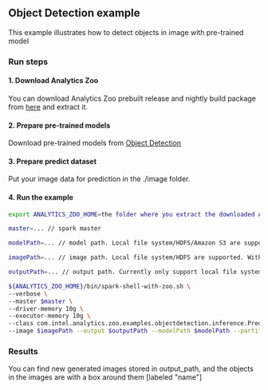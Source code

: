 ## Object Detection example
This example illustrates how to detect objects in image with pre-trained model

### Run steps
#### 1. Download Analytics Zoo
You can download Analytics Zoo prebuilt release and nightly build package from [here](https://analytics-zoo.github.io/master/#release-download/) and extract it.

#### 2. Prepare pre-trained models

Download pre-trained models from [Object Detection](https://github.com/intel-analytics/analytics-zoo/blob/master/docs/docs/ProgrammingGuide/object-detection.md)

#### 3. Prepare predict dataset

Put your image data for prediction in the ./image folder.

#### 4. Run the example

```bash
export ANALYTICS_ZOO_HOME=the folder where you extract the downloaded Analytics Zoo zip package

master=... // spark master

modelPath=... // model path. Local file system/HDFS/Amazon S3 are supported

imagePath=... // image path. Local file system/HDFS are supported. With local file system, the files need to be available on all nodes in the cluster and please use file:///... for local files.

outputPath=... // output path. Currently only support local file system.

${ANALYTICS_ZOO_HOME}/bin/spark-shell-with-zoo.sh \
--verbose \
--master $master \
--driver-memory 10g \
--executor-memory 10g \
--class com.intel.analytics.zoo.examples.objectdetection.inference.Predict \
--image $imagePath --output $outputPath --modelPath $modelPath --partition 4
```

### Results
You can find new generated images stored in output_path, and the objects in the images are with a box around them [labeled "name"]
